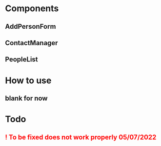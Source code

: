 # Components
 ## AddPersonForm
 ## ContactManager
 ## PeopleList

# How to use
## blank for now

# Todo
## <font color ="red" > ! To be fixed does not work properly 05/07/2022 </font>
